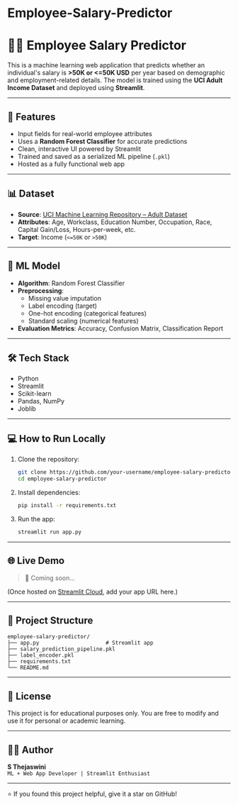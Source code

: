 # Employee-Salary-Predictor

# 🧑‍💼 Employee Salary Predictor

This is a machine learning web application that predicts whether an individual's salary is **>50K or <=50K USD** per year based on demographic and employment-related details. The model is trained using the **UCI Adult Income Dataset** and deployed using **Streamlit**.

---

## 🚀 Features

- Input fields for real-world employee attributes
- Uses a **Random Forest Classifier** for accurate predictions
- Clean, interactive UI powered by Streamlit
- Trained and saved as a serialized ML pipeline (`.pkl`)
- Hosted as a fully functional web app

---

## 📊 Dataset

- **Source**: [UCI Machine Learning Repository – Adult Dataset](https://archive.ics.uci.edu/ml/datasets/adult)
- **Attributes**: Age, Workclass, Education Number, Occupation, Race, Capital Gain/Loss, Hours-per-week, etc.
- **Target**: Income (`<=50K` or `>50K`)

---

## 🧠 ML Model

- **Algorithm**: Random Forest Classifier
- **Preprocessing**:
  - Missing value imputation
  - Label encoding (target)
  - One-hot encoding (categorical features)
  - Standard scaling (numerical features)
- **Evaluation Metrics**: Accuracy, Confusion Matrix, Classification Report

---

## 🛠️ Tech Stack

- Python
- Streamlit
- Scikit-learn
- Pandas, NumPy
- Joblib

---

## 💻 How to Run Locally

1. Clone the repository:
   ```bash
   git clone https://github.com/your-username/employee-salary-predictor.git
   cd employee-salary-predictor
   ```

2. Install dependencies:
   ```bash
   pip install -r requirements.txt
   ```

3. Run the app:
   ```bash
   streamlit run app.py
   ```

---

## 🌐 Live Demo

> 🔗 Coming soon...

(Once hosted on [Streamlit Cloud](https://streamlit.io/cloud), add your app URL here.)

---

## 📁 Project Structure

```
employee-salary-predictor/
├── app.py                     # Streamlit app
├── salary_prediction_pipeline.pkl
├── label_encoder.pkl
├── requirements.txt
└── README.md
```

---

## 📄 License

This project is for educational purposes only. You are free to modify and use it for personal or academic learning.

---

## 🙋‍♀️ Author

**S Thejaswini**  
`ML + Web App Developer | Streamlit Enthusiast`

---

⭐ If you found this project helpful, give it a star on GitHub!
